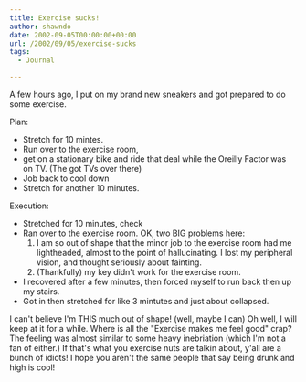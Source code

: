 ```yaml
---
title: Exercise sucks!
author: shawndo
date: 2002-09-05T00:00:00+00:00
url: /2002/09/05/exercise-sucks
tags:
  - Journal

---
```

A few hours ago, I put on my brand new sneakers and got prepared to do some exercise.  
  
Plan:  
  
- Stretch for 10 mintes.  
- Run over to the exercise room,  
- get on a stationary bike and ride that deal while the Oreilly Factor was on TV. (The got TVs over there)  
- Job back to cool down  
- Stretch for another 10 minutes.  
  
Execution:  
  
- Stretched for 10 minutes, check
- Ran over to the exercise room. OK, two BIG problems here:  
  1. I am so out of shape that the minor job to the exercise room had me lightheaded, almost to the point of hallucinating. I lost my peripheral vision, and thought seriously about fainting.  
  2. (Thankfully) my key didn't work for the exercise room.  
- I recovered after a few minutes, then forced myself to run back then up my stairs.  
- Got in then stretched for like 3 mintutes and just about collapsed. 

I can't believe I'm THIS much out of shape! (well, maybe I can) Oh well, I will keep at it for a while. Where is all the "Exercise makes me feel good" crap? The feeling was almost similar to some heavy inebriation (which I'm not a fan of either.) If that's what you exercise nuts are talkin about, y'all are a bunch of idiots! I hope you aren't the same people that say being drunk and high is cool!